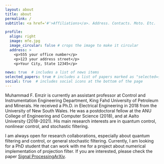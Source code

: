 ```yaml
---
layout: about
title: about
permalink: /
subtitle: <a href='#'>Affiliations</a>. Address. Contacts. Moto. Etc.

profile:
  align: right
  image: mfe.jpg
  image_circular: false # crops the image to make it circular
  address: >
    <p>555 your office number</p>
    <p>123 your address street</p>
    <p>Your City, State 12345</p>

news: true  # includes a list of news items
selected_papers: true # includes a list of papers marked as "selected={true}"
social: true  # includes social icons at the bottom of the page
---
```


Muhammad F. Emzir is currently an assistant professor at Control and Instrumentation Engineering Department, King Fahd University of Petroleum and Minerals. He received a Ph.D. in Electrical Engineering in 2018 from the University of New South Wales. He was a postdoctoral fellow at the ANU College of Engineering and Computer Science (2018), and at Aalto University (2018–2021). His main research interests are in quantum control, nonlinear control, and stochastic filtering.

I am always open for research collaborations, especially about quantum filtering and control, or general stochastic filtering. 
Currently, I am looking for a PhD student that can work with me for a project about numerical implementation of projection filter.
If you are interested, please check the paper [Signal Processing](https://www.sciencedirect.com/science/article/abs/pii/S0165168422003711)[ArXiv](https://arxiv.org/pdf/2112.10594.pdf).

<!-- Write your biography here. Tell the world about yourself. Link to your favorite [subreddit](http://reddit.com). You can put a picture in, too. The code is already in, just name your picture `prof_pic.jpg` and put it in the `img/` folder.

Put your address / P.O. box / other info right below your picture. You can also disable any these elements by editing `profile` property of the YAML header of your `_pages/about.md`. Edit `_bibliography/papers.bib` and Jekyll will render your [publications page](/al-folio/publications/) automatically.

Link to your social media connections, too. This theme is set up to use [Font Awesome icons](http://fortawesome.github.io/Font-Awesome/) and [Academicons](https://jpswalsh.github.io/academicons/), like the ones below. Add your Facebook, Twitter, LinkedIn, Google Scholar, or just disable all of them. -->
